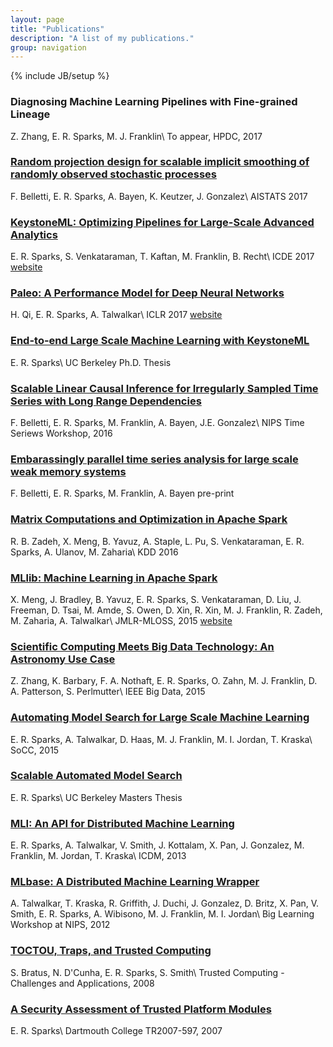 ```yaml
---
layout: page
title: "Publications"
description: "A list of my publications."
group: navigation
---
```

{% include JB/setup %}

### Diagnosing Machine Learning Pipelines with Fine-grained Lineage
Z. Zhang, E. R. Sparks, M. J. Franklin\\
To appear, HPDC, 2017

### [Random projection design for scalable implicit smoothing of randomly observed stochastic processes](https://rise.cs.berkeley.edu/wp-content/uploads/2017/03/Aistats_camera_ready.pdf)
F. Belletti, E. R. Sparks, A. Bayen, K. Keutzer, J. Gonzalez\\
AISTATS 2017

### [KeystoneML: Optimizing Pipelines for Large-Scale Advanced Analytics](https://amplab.cs.berkeley.edu/wp-content/uploads/2017/01/ICDE_2017_CameraReady_475.pdf)
E. R. Sparks, S. Venkataraman, T. Kaftan, M. Franklin, B. Recht\\
ICDE 2017
[website](http://keystone-ml.org)

### [Paleo: A Performance Model for Deep Neural Networks](https://openreview.net/pdf?id=SyVVJ85lg)
H. Qi, E. R. Sparks, A. Talwalkar\\
ICLR 2017
[website](https://talwalkarlab.github.io/paleo/)

### [End-to-end Large Scale Machine Learning with KeystoneML](http://www2.eecs.berkeley.edu/Pubs/TechRpts/2016/EECS-2016-200.pdf)
E. R. Sparks\\
UC Berkeley Ph.D. Thesis

### [Scalable Linear Causal Inference for Irregularly Sampled Time Series with Long Range Dependencies](https://sites.google.com/site/nipsts2016/NIPS_2016_TSW_paper_26.pdf?attredirects=0&d=1)
F. Belletti, E. R. Sparks, M. Franklin, A. Bayen, J.E. Gonzalez\\
NIPS Time Seriews Workshop, 2016

### [Embarassingly parallel time series analysis for large scale weak memory systems](https://arxiv.org/abs/1511.06493)
F. Belletti, E. R. Sparks, M. Franklin, A. Bayen
pre-print

### [Matrix Computations and Optimization in Apache Spark](https://stanford.edu/~rezab/papers/linalg.pdf)
R. B. Zadeh, X. Meng, B. Yavuz, A. Staple, L. Pu, S. Venkataraman, E. R. Sparks, A. Ulanov, M. Zaharia\\
KDD 2016

### [MLlib: Machine Learning in Apache Spark](http://arxiv.org/pdf/1505.06807v1)
X. Meng, J. Bradley, B. Yavuz, E. R. Sparks, S. Venkataraman, D. Liu, J. Freeman, D. Tsai, M. Amde, S. Owen, D. Xin, R. Xin, M. J. Franklin, R. Zadeh, M. Zaharia, A. Talwalkar\\
JMLR-MLOSS, 2015 [website](http://spark.apache.org/mllib/)
 
### [Scientific Computing Meets Big Data Technology: An Astronomy Use Case](https://amplab.cs.berkeley.edu/wp-content/uploads/2015/09/Kira-camera-ready.pdf)
Z. Zhang, K. Barbary, F. A. Nothaft, E. R. Sparks, O. Zahn, M. J. Franklin, D. A. Patterson, S. Perlmutter\\
IEEE Big Data, 2015

### [Automating Model Search for Large Scale Machine Learning](https://amplab.cs.berkeley.edu/wp-content/uploads/2015/07/163-sparks.pdf)
E. R. Sparks, A. Talwalkar, D. Haas, M. J. Franklin, M. I. Jordan, T. Kraska\\
SoCC, 2015

### [Scalable Automated Model Search](http://www2.eecs.berkeley.edu/Pubs/TechRpts/2014/EECS-2014-122.pdf)
E. R. Sparks\\
UC Berkeley Masters Thesis


### [MLI: An API for Distributed Machine Learning](http://arxiv-web3.library.cornell.edu/pdf/1310.5426v2.pdf)
E. R. Sparks, A. Talwalkar, V. Smith, J. Kottalam, X. Pan, J. Gonzalez, M. Franklin, M. Jordan, T. Kraska\\
ICDM, 2013

### [MLbase: A Distributed Machine Learning Wrapper](http://www.cs.berkeley.edu/~ameet/dmx_nips.pdf)
A. Talwalkar, T. Kraska, R. Griffith, J. Duchi, J. Gonzalez, D. Britz, X. Pan, V. Smith, E. R. Sparks, A. Wibisono, M. J. Franklin, M. I. Jordan\\
Big Learning Workshop at NIPS, 2012


### [TOCTOU, Traps, and Trusted Computing](http://www.springerlink.com/index/Y500H3H080128284.pdf)
S. Bratus, N. D'Cunha, E. R. Sparks, S. Smith\\
Trusted Computing - Challenges and Applications, 2008

### [A Security Assessment of Trusted Platform Modules](http://www.cs.dartmouth.edu/reports/TR2007-597.pdf)
E. R. Sparks\\
Dartmouth College TR2007-597, 2007

